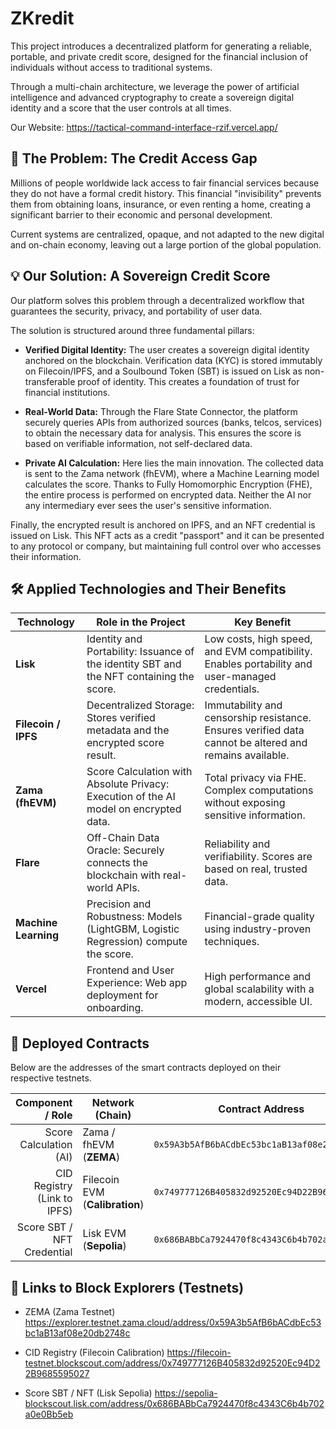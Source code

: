 # ZKredit 

This project introduces a decentralized platform for generating a reliable, portable, and private credit score, designed for the financial inclusion of individuals without access to traditional systems.

Through a multi-chain architecture, we leverage the power of artificial intelligence and advanced cryptography to create a sovereign digital identity and a score that the user controls at all times.

Our Website: https://tactical-command-interface-rzif.vercel.app/

## 🎯 The Problem: The Credit Access Gap

Millions of people worldwide lack access to fair financial services because they do not have a formal credit history. This financial "invisibility" prevents them from obtaining loans, insurance, or even renting a home, creating a significant barrier to their economic and personal development.

Current systems are centralized, opaque, and not adapted to the new digital and on-chain economy, leaving out a large portion of the global population.

## 💡 Our Solution: A Sovereign Credit Score

Our platform solves this problem through a decentralized workflow that guarantees the security, privacy, and portability of user data.

The solution is structured around three fundamental pillars:

- **Verified Digital Identity:** The user creates a sovereign digital identity anchored on the blockchain. Verification data (KYC) is stored immutably on Filecoin/IPFS, and a Soulbound Token (SBT) is issued on Lisk as non-transferable proof of identity. This creates a foundation of trust for financial institutions.

- **Real-World Data:** Through the Flare State Connector, the platform securely queries APIs from authorized sources (banks, telcos, services) to obtain the necessary data for analysis. This ensures the score is based on verifiable information, not self-declared data.

- **Private AI Calculation:** Here lies the main innovation. The collected data is sent to the Zama network (fhEVM), where a Machine Learning model calculates the score. Thanks to Fully Homomorphic Encryption (FHE), the entire process is performed on encrypted data. Neither the AI nor any intermediary ever sees the user's sensitive information.

Finally, the encrypted result is anchored on IPFS, and an NFT credential is issued on Lisk. This NFT acts as a credit "passport" and it can be presented to any protocol or company, but maintaining full control over who accesses their information.

## 🛠️ Applied Technologies and Their Benefits

| Technology       | Role in the Project                                                                 | Key Benefit                                                                                          |
|------------------|--------------------------------------------------------------------------------------|-------------------------------------------------------------------------------------------------------|
| **Lisk**         | Identity and Portability: Issuance of the identity SBT and the NFT containing the score. | Low costs, high speed, and EVM compatibility. Enables portability and user-managed credentials.      |
| **Filecoin / IPFS** | Decentralized Storage: Stores verified metadata and the encrypted score result.     | Immutability and censorship resistance. Ensures verified data cannot be altered and remains available.|
| **Zama (fhEVM)** | Score Calculation with Absolute Privacy: Execution of the AI model on encrypted data. | Total privacy via FHE. Complex computations without exposing sensitive information.                  |
| **Flare**        | Off-Chain Data Oracle: Securely connects the blockchain with real-world APIs.         | Reliability and verifiability. Scores are based on real, trusted data.                               |
| **Machine Learning** | Precision and Robustness: Models (LightGBM, Logistic Regression) compute the score. | Financial-grade quality using industry-proven techniques.                                             |
| **Vercel**       | Frontend and User Experience: Web app deployment for onboarding.                      | High performance and global scalability with a modern, accessible UI.                                 |

## 📜 Deployed Contracts

Below are the addresses of the smart contracts deployed on their respective testnets.

| Component / Role           | Network (Chain)                | Contract Address                                   |
|---------------------------:|--------------------------------|----------------------------------------------------|
| Score Calculation (AI)     | Zama / fhEVM (**ZEMA**)        | `0x59A3b5AfB6bACdbEc53bc1aB13af08e20db2748c`       |
| CID Registry (Link to IPFS)| Filecoin EVM (**Calibration**) | `0x749777126B405832d92520Ec94D22B9685595027`       |
| Score SBT / NFT Credential | Lisk EVM (**Sepolia**)         | `0x686BABbCa7924470f8c4343C6b4b702a0e0Bb5eb`       |

## 🔗 Links to Block Explorers (Testnets)

- ZEMA (Zama Testnet)
  https://explorer.testnet.zama.cloud/address/0x59A3b5AfB6bACdbEc53bc1aB13af08e20db2748c

- CID Registry (Filecoin Calibration)
  https://filecoin-testnet.blockscout.com/address/0x749777126B405832d92520Ec94D22B9685595027

- Score SBT / NFT (Lisk Sepolia)
  https://sepolia-blockscout.lisk.com/address/0x686BABbCa7924470f8c4343C6b4b702a0e0Bb5eb


